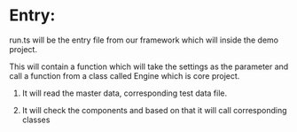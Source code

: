# Entry:

run.ts will be the entry file from our framework which will inside the demo project.

This will contain a function which will take the settings as the parameter and call a function from a class called Engine which is core project.

1. It will read the master data, corresponding test data file.

2. It will check the components and based on that it will call corresponding classes
